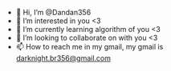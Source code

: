 - 👋 Hi, I’m @Dandan356
- 👀 I’m interested in you <3
- 🌱 I’m currently learning algorithm of you <3
- 💞️ I’m looking to collaborate on with you <3
- 📫 How to reach me in my gmail, my gmail is darknight.br356@gmail.com

<!---
Dandan356/Dandan356 is a ✨ special ✨ repository because its `README.md` (this file) appears on your GitHub profile.
You can click the Preview link to take a look at your changes.
--->
